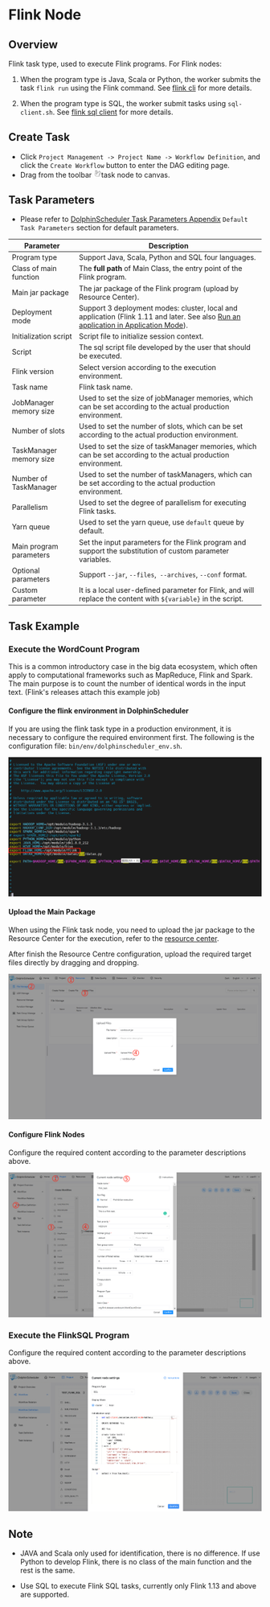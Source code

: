 # Flink Node

## Overview

Flink task type, used to execute Flink programs. For Flink nodes:

1. When the program type is Java, Scala or Python, the worker submits the task `flink run` using the Flink command. See [flink cli](https://nightlies.apache.org/flink/flink-docs-release-1.14/docs/deployment/cli/) for more details.

2. When the program type is SQL, the worker submit tasks using `sql-client.sh`. See [flink sql client](https://nightlies.apache.org/flink/flink-docs-master/docs/dev/table/sqlclient/) for more details.

## Create Task

- Click `Project Management -> Project Name -> Workflow Definition`, and click the `Create Workflow` button to enter the DAG editing page.
- Drag from the toolbar <img src="../../../../img/tasks/icons/flink.png" width="15"/>task node to canvas.

## Task Parameters

[//]: # (TODO: use the commented anchor below once our website template supports this syntax)
[//]: # (- Please refer to [DolphinScheduler Task Parameters Appendix]&#40;appendix.md#default-task-parameters&#41; `Default Task Parameters` section for default parameters.)

- Please refer to [DolphinScheduler Task Parameters Appendix](appendix.md) `Default Task Parameters` section for default parameters.

|      **Parameter**      |                                                                                                                             **Description**                                                                                                                             |
|-------------------------|-------------------------------------------------------------------------------------------------------------------------------------------------------------------------------------------------------------------------------------------------------------------------|
| Program type            | Support Java, Scala, Python and SQL four languages.                                                                                                                                                                                                                     |
| Class of main function  | The **full path** of Main Class, the entry point of the Flink program.                                                                                                                                                                                                  |
| Main jar package        | The jar package of the Flink program (upload by Resource Center).                                                                                                                                                                                                       |
| Deployment mode         | Support 3 deployment modes: cluster, local and application (Flink 1.11 and later. See also [Run an application in Application Mode](https://nightlies.apache.org/flink/flink-docs-release-1.11/ops/deployment/yarn_setup.html#run-an-application-in-application-mode)). |
| Initialization script   | Script file to initialize session context.                                                                                                                                                                                                                              |
| Script                  | The sql script file developed by the user that should be executed.                                                                                                                                                                                                      |
| Flink version           | Select version according to the execution environment.                                                                                                                                                                                                                  |
| Task name               | Flink task name.                                                                                                                                                                                                                                                        |
| JobManager memory size  | Used to set the size of jobManager memories, which can be set according to the actual production environment.                                                                                                                                                           |
| Number of slots         | Used to set the number of slots, which can be set according to the actual production environment.                                                                                                                                                                       |
| TaskManager memory size | Used to set the size of taskManager memories, which can be set according to the actual production environment.                                                                                                                                                          |
| Number of TaskManager   | Used to set the number of taskManagers, which can be set according to the actual production environment.                                                                                                                                                                |
| Parallelism             | Used to set the degree of parallelism for executing Flink tasks.                                                                                                                                                                                                        |
| Yarn queue              | Used to set the yarn queue, use `default` queue by default.                                                                                                                                                                                                             |
| Main program parameters | Set the input parameters for the Flink program and support the substitution of custom parameter variables.                                                                                                                                                              |
| Optional parameters     | Support `--jar`, `--files`,` --archives`, `--conf` format.                                                                                                                                                                                                              |
| Custom parameter        | It is a local user-defined parameter for Flink, and will replace the content with `${variable}` in the script.                                                                                                                                                          |

## Task Example

### Execute the WordCount Program

This is a common introductory case in the big data ecosystem, which often apply to computational frameworks such as MapReduce, Flink and Spark. The main purpose is to count the number of identical words in the input text. (Flink's releases attach this example job)

#### Configure the flink environment in DolphinScheduler

If you are using the flink task type in a production environment, it is necessary to configure the required environment first. The following is the configuration file: `bin/env/dolphinscheduler_env.sh`.

![demo-flink-simple](../../../../img/tasks/demo/flink_task01.png)

#### Upload the Main Package

When using the Flink task node, you need to upload the jar package to the Resource Center for the execution, refer to the [resource center](../resource/configuration.md).

After finish the Resource Centre configuration, upload the required target files directly by dragging and dropping.

![resource_upload](../../../../img/tasks/demo/upload_jar.png)

#### Configure Flink Nodes

Configure the required content according to the parameter descriptions above.

![demo-flink-simple](../../../../img/tasks/demo/flink_task02.png)

### Execute the FlinkSQL Program

Configure the required content according to the parameter descriptions above.

![demo-flink-sql-simple](../../../../img/tasks/demo/flink_sql_test.png)

## Note

- JAVA and Scala only used for identification, there is no difference. If use Python to develop Flink, there is no class of the main function and the rest is the same.

- Use SQL to execute Flink SQL tasks, currently only Flink 1.13 and above are supported.

